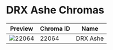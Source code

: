 # DRX Ashe Chromas



| Preview | Chroma ID | Name |
|---------|-----------|------|
| ![22064](https://raw.communitydragon.org/latest/plugins/rcp-be-lol-game-data/global/default/v1/champion-chroma-images/22/22064.png) | 22064 | DRX Ashe |